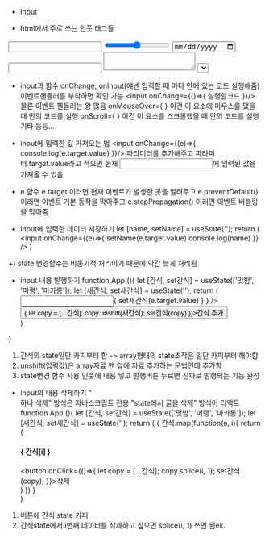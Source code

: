 * input

- html에서 주로 쓰는 인풋 태그들
<input type="text"/>
<input type="range"/>
<input type="date"/>
<input type="number"/>
<textarea></textarea>
<select></select>

* input과 함수
onChange, onInput(얘넨 입력할 때 마다 안에 있는 코드 실행해줌) 이벤트핸들러를 부착하면 확인 가능
<input onChange={()=>{ 실행할코드 }}/>
물론 이벤트 헨들러는 왕 많음
onMouseOver={ } 이건 이 요소에 마우스를 댔을 때 안의 코드를 실행
onScroll={ } 이건 이 요소를 스크롤했을 때 안의 코드를 실행
기타 등등...

* input에 입력한 값 가져오는 법
<input onChange={(e)=>{ console.log(e.target.value) }}/>
파라미터를 추가해주고 파라미터.target.value라고 적으면 현재 <input>에 입력된 값을 가져올 수 있음

- e.함수
e.target 이러면 현재 이벤트가 발생한 곳을 알려주고
e.preventDefault() 이러면 이벤트 기본 동작을 막아주고
e.stopPropagation() 이러면 이벤트 버블링을 막아줌

* input에 입력한 데이터 저장하기
let [name, setName] = useState('');
return (
    <input onChange={(e)=>{ 
      setName(e.target.value) 
      console.log(name)
    }} />
)

+) state 변경함수는 비동기적 처리이기 때문에 약간 늦게 처리됨

* input 내용 발행하기
function App (){
  let [간식, set간식] = useState(['맛밤', '머랭', '마카롱']);
  let [새간식, set새간식] = useState('');
  return (
    <div>
      <input onChange={ (e)=>{ set새간식(e.target.value) } } />
      <button onClick={()=>{ 
        let copy = [...간식];
        copy.unshift(새간식);
        set간식(copy)
      }}>간식 추가</button>
    </div>
  )
}
1. 간식의 state일단 카피부터 함 -> array형태의 state조작은 일단 카피부터 해야함
2. unshift(입력값)은 array자료 맨 앞에 자료 추가하는 문법인데 추가함
3. state변경 함수 사용
인풋에 내용 넣고 발행버튼 누르면 진짜로 발행되는 기능 완성

* input의 내용 삭제하기
"<div> 하나 삭제" 방식은 자바스크립트 전용
"state에서 글을 삭제" 방식이 리액트
function App (){
  let [간식, set간식] = useState(['맛밤', '머랭', '마카롱']);
  let [새간식, set새간식] = useState('');
  return (
    { 
     간식.map(function(a, i){
        return (
          <div className="list">
            <h4>{ 간식[i] }</h4>
            <button onClick={()=>{
                let copy = [...간식];
                copy.splice(i, 1);
                set간식(copy);
            }}>삭제</button>
          </div> 
        )
     }) 
    }  
  )
1. 버튼에 간식 state 카피
2. 간식state에서 i번째 데이터를 삭제하고 싶으면 splice(i, 1) 쓰면 된ek.